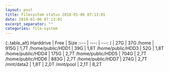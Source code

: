 ```yaml
---
layout: post
title: Filesystem status 2018-01-06 07:13:01
date: 2018-01-06 07:13:01
excerpt_separator: ""
categories: file-system
---
```

{:.table_alt}
Harddrive | Free | Size
:--- | ---: | ---:
/ | 27G | 37G
/home | 915G | 1,7T
/home/public/HDD1 | 39G | 1,8T
/home/public/HDD3 | 52G | 1,8T
/home/public/HDD4 | 175G | 2,7T
/home/public/HDD5 | 704G | 2,7T
/home/public/HDD6 | 883G | 2,7T
/home/public/HDD7 | 274G | 2,7T
/mnt/data2 | 1,8T | 2,0T
/mnt/pool | 2,1T | 8,2T
